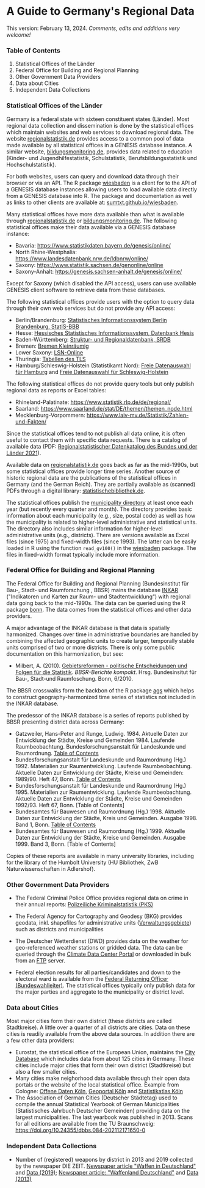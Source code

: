 # A Guide to Germany's Regional Data

This version: February 13, 2024. 
_Comments, edits and additions very welcome!_


### Table of Contents 

1. Statistical Offices of the Länder
2. Federal Office for Building and Regional Planning
3. Other Government Data Providers
4. Data about Cities 
5. Independent Data Collections 






### Statistical Offices of the Länder

Germany is a federal state with sixteen constituent states (Länder). Most regional data collection and dissemination is done by the statistical offices which maintain websites and web services to download regional data. The website [regionalstatistik.de](https://www.regionalstatistik.de/genesis/online/) provides access to a common pool of data made available by all statistical offices in a GENESIS database instance. A similar website, [bildungsmonitoring.de](https://www.bildungsmonitoring.de/bildung/online/), provides data related to education (Kinder- und Jugendhilfestatistik, Schulstatistik, Berufsbildungsstatistik und Hochschulstatistik). 

For both websites, users can query and download data through their browser or via an API. The R package [wiesbaden](https://sumtxt.github.io/wiesbaden/) is a client for to the API of a GENESIS database instances allowing users to load available data directly from a GENESIS database into R. The package and documentation as well as links to other clients are available at: [sumtxt.github.io/wiesbaden](https://sumtxt.github.io/wiesbaden/).

Many statistical offices have more data available than what is available through [regionalstatistik.de](https://www.regionalstatistik.de/genesis/online/) or [bildungsmonitoring.de](https://www.bildungsmonitoring.de/bildung/online/). The following statistical offices make their data available via a GENESIS database instance: 

* Bavaria: https://www.statistikdaten.bayern.de/genesis/online/ 
* North Rhine-Westphalia: https://www.landesdatenbank.nrw.de/ldbnrw/online/
* Saxony: https://www.statistik.sachsen.de/genonline/online
* Saxony-Anhalt: https://genesis.sachsen-anhalt.de/genesis/online/

Except for Saxony (which disabled the API access), users can use available GENESIS client software to retrieve data from these databases. 

The following statistical offices provide users with the option to query data through their own web services but do not provide any API access: 

* Berlin/Brandenburg: [Statistisches Informationssystem Berlin Brandenburg, StatIS-BBB](https://statis.statistik-berlin-brandenburg.de/webapi/) 
* Hesse: [Hessisches Statistisches Informationssystem, Datenbank Hesis](https://statistik.hessen.de/hesis)
* Baden-Württemberg: [Struktur- und Regionaldatenbank, SRDB](https://www.statistik-bw.de/SRDB/?E=GS) 
* Bremen: [Bremen Kleinräumig](https://www.statistik-bremen.de/soev/statwizard_step1.cfm) 
* Lower Saxony: [LSN-Online](https://www1.nls.niedersachsen.de/statistik/default.asp)
* Thuringia: [Tabellen des TLS](https://statistik.thueringen.de/datenbank/default2.asp) 
* Hamburg/Schleswig-Holstein (Statistikamt Nord): [Freie Datenauswahl für Hamburg](https://region.statistik-nord.de/compare/selection/2) and [Freie Datenauswahl für Schleswig-Holstein](https://region.statistik-nord.de/compare/selection/1)

The following statistical offices do not provide query tools but only publish regional data as reports or Excel tables: 

* Rhineland-Palatinate: https://www.statistik.rlp.de/de/regional/
* Saarland: https://www.saarland.de/stat/DE/themen/themen_node.html
* Mecklenburg-Vorpommern: https://www.laiv-mv.de/Statistik/Zahlen-und-Fakten/

Since the statistical offices tend to not publish all data online, it is often useful to contact them with specific data requests. There is a catalog of available data (PDF: [Regionalstatistischer Datenkatalog des Bundes und der Länder 2021](https://www.destatis.de/DE/Themen/Laender-Regionen/Regionales/Publikationen/Downloads/regiostatkatalog-2021.pdf?__blob=publicationFile)).

Available data on [regionalstatistik.de](https://www.regionalstatistik.de/genesis/online/) goes back as far as the mid-1990s, but some statistical offices provide longer time series. Another source of historic regional data are the publications of the statistical offices in Germany (and the German Reich). They are partially available as (scanned) PDFs through a digital library: [statistischebibliothek.de](https://www.statistischebibliothek.de/).

The statistical offices publish the [municipality directory](https://www.destatis.de/DE/Themen/Laender-Regionen/Regionales/Gemeindeverzeichnis/_inhalt.html) at least once each year (but recently every quarter and month). The directory provides basic information about each municipality (e.g., size, postal code) as well as how the municipality is related to higher-level administrative and statistical units. The directory also includes similar information for higher-level administrative units (e.g., districts). There are versions available as Excel files (since 1975) and fixed-width files (since 1993). The latter can be easily loaded in R using the function `read_gv100()` in the [wiesbaden](https://sumtxt.github.io/wiesbaden/) package.  The files in fixed-width format typically include more information. 



### Federal Office for Building and Regional Planning

The Federal Office for Building and Regional Planning (Bundesinstitut für Bau-, Stadt- und Raumforschung , BBSR) mains the database [INKAR](https://www.inkar.de/) ("Indikatoren und Karten zur Raum- und Stadtentwicklung“) with regional data going back to the mid-1990s. The data can be queried using the R package [bonn](https://github.com/sumtxt/bonn). The data comes from the statistical offices and other data providers. 

A major advantage of the INKAR database is that data is spatially harmonized. Changes over time in administrative boundaries are handled by combining the affected geographic units to create larger, temporally stable units comprised of two or more districts. There is only some public documentation on this harmonization, but see: 

* Milbert, A. (2010). [Gebietsreformen - politische Entscheidungen und Folgen für die Statistik](https://www.bbsr.bund.de/BBSR/DE/veroeffentlichungen/berichte-kompakt/2010/DL_6_2010.pdf?__blob=publicationFile&v=2). *BBSR-Berichte kompakt*. Hrsg. Bundesinsitut für Bau-, Stadt-und Raumfoschung. Bonn, 6/2010. 

The BBSR crosswalks form the backbon of the R package [ags](https://sumtxt.github.io/ags/) which helps to construct geography-harmonized time series of statistics not included in the INKAR database. 

The predessor of the INKAR database is a series of reports published by BBSR presenting district data across Germany: 

* Gatzweiler, Hans-Peter and Runge, Ludwig. 1984. Aktuelle Daten zur Entwicklung der Städte, Kreise und Gemeinden 1984. Laufende Raumbeobachtung. Bundesforschungsanstalt für Landeskunde und Raumordnung. [Table of Contents](./files/TOC/Aktuelle_Daten_zur_Entwicklung_der_Städte_Kreise_und_Gemeinden_1984.pdf)
* Bundesforschungsanstalt für Landeskunde und Raumordnung (Hg.) 1992. Materialien zur Raumentwicklung. Laufende Raumbeobachtung. Aktuelle Daten zur Entwicklung der Städte, Kreise und Gemeinden: 1989/90. Heft 47, Bonn. [Table of Contents](./files/TOC/Aktuelle_Daten_zur_Entwicklung_der_Städte_Kreise_und_Gemeinden_1989-90.pdf)
* Bundesforschungsanstalt für Landeskunde und Raumordnung (Hg.) 1995. Materialien zur Raumentwicklung. Laufende Raumbeobachtung. Aktuelle Daten zur Entwicklung der Städte, Kreise und Gemeinden 1992/93. Heft 67, Bonn. [Table of Contents]
* Bundesamtes für Bauwesen und Raumordnung (Hg.) 1998. Aktuelle Daten zur Entwicklung der Städte, Kreis und Gemeinden. Ausgabe 1998. Band 1, Bonn. [Table of Contents](./files/TOC/Aktuelle_Daten_zur_Entwicklung_der_Städte_Kreise_und_Gemeinden_Ausgabe_1998.pdf)
* Bundesamtes für Bauwesen und Raumordnung (Hg.) 1999.  Aktuelle Daten zur Entwicklung der Städte, Kreise und Gemeinden. Ausgabe 1999. Band 3, Bonn. [Table of Contents]

Copies of these reports are available in many university libraries, including for the library of the Humbolt University (HU Bibliothek, ZwB Naturwissenschaften in Adlershof). 

 


### Other Government Data Providers 

* The Federal Criminal Police Office provides regional data on crime in their annual reports: [Polizeiliche Kriminalstatistik (PKS)](https://www.bka.de/DE/AktuelleInformationen/StatistikenLagebilder/PolizeilicheKriminalstatistik/pks_node.html)

* The Federal Agency for Cartography and Geodesy (BKG) provides geodata, inkl. shapefiles for administrative units ([Verwaltungsgebiete](https://gdz.bkg.bund.de/index.php/default/digitale-geodaten/verwaltungsgebiete.html)) such as districts and municipalities

* The Deutscher Wetterdienst (DWD) provides data on the weather for geo-referenced weather stations or gridded data. The data can be queried through the [Climate Data Center Portal](https://cdc.dwd.de/portal/) or downloaded in bulk from an [FTP](https://opendata.dwd.de/climate_environment/CDC/) server. 

* Federal election results for all parties/candidates and down to the electoral ward is available from the [Federal Returning Officer (Bundeswahlleiter)](https://www.bundeswahlleiter.de/). The statistical offices typically only publish data for the major parties and aggregate to the municipality or district level. 

  

### Data about Cities 

Most major cities form their own district (these districts are called Stadtkreise). A little over a quarter of all districts are cities. Data on these cities is readily available from the above data sources. In addition there are a few other data providers: 

- Eurostat, the statistical office of the European Union, maintains the [City Database](https://ec.europa.eu/eurostat/web/cities/data/database) which includes data from about 125 cities in Germany. These cities include major cities that form their own district (Stadtkreise) but also a few smaller cities. 
- Many cities make neighorhood data available through their open data portals or the website of the local statistical office. Example from Cologne: [Offene Daten Köln](https://www.offenedaten-koeln.de/), [Geoportal Köln](https://www.stadt-koeln.de/politik-und-verwaltung/geoportal/) and [Statistikatlas Köln](https://www.stadt-koeln.de/politik-und-verwaltung/statistik/statistikatlas-koeln) 
- The Association of German Cities (Deutscher Städtetag) used to compile the annual Statistical Yearbook of German Municipalities (Statistisches Jahrbuch Deutscher Gemeinden) providing data on the largest municipalities. The last yearbook was published in 2013. Scans for all editions are available from the TU Braunschweig: https://doi.org/10.24355/dbbs.084-202112171650-0



### Independent Data Collections 

- Number of (registered) weapons by district in 2013 and 2019 collected by the newspaper DIE ZEIT. [Newspaper article "Waffen in Deutschland"](https://www.zeit.de/news/2021-02/23/private-schusswaffen-in-deutschland-am-wenigsten-in-berlin) and [Data (2019)](https://docs.google.com/spreadsheets/d/1wmiZJ8Akc9nUC8x6QL_AX0PnEYcPAjtMh9sFsyL3Fxs/edit#gid=0); [Newspaper article: "Waffenland Deutschland"](https://www.zeit.de/2014/04/waffen-deutschland) and [Data (2013)](https://www.zeit.de/gesellschaft/waffen/assets/krs-schusswaffen.csv)

